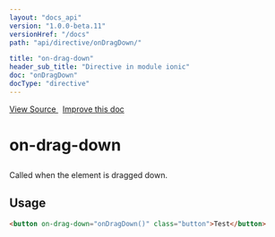 ```yaml
---
layout: "docs_api"
version: "1.0.0-beta.11"
versionHref: "/docs"
path: "api/directive/onDragDown/"

title: "on-drag-down"
header_sub_title: "Directive in module ionic"
doc: "onDragDown"
docType: "directive"
---
```


<div class="improve-docs">
  <a href='http://github.com/driftyco/ionic/tree/master/js/angular/directive/gesture.js#L124'>
    View Source
  </a>
  &nbsp;
  <a href='http://github.com/driftyco/ionic/edit/master/js/angular/directive/gesture.js#L124'>
    Improve this doc
  </a>
</div>




<h1 class="api-title">

  on-drag-down



</h1>





Called when the element is dragged down.








  
<h2 id="usage">Usage</h2>
  
```html
<button on-drag-down="onDragDown()" class="button">Test</button>
```
  
  

  





